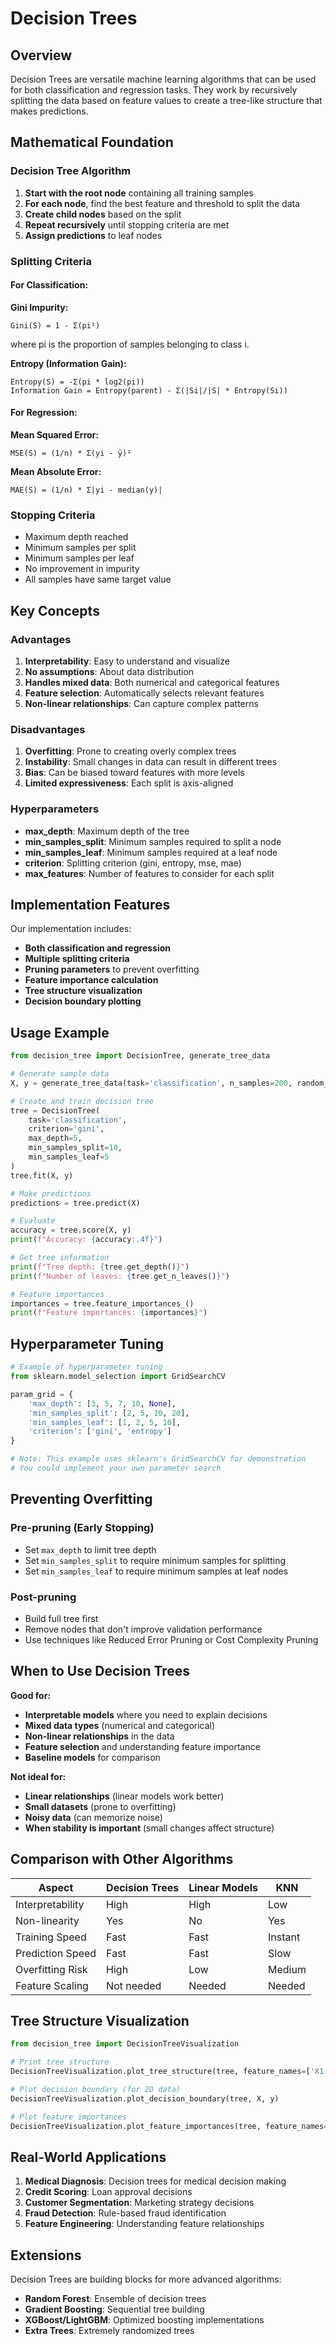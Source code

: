 # Decision Trees

## Overview

Decision Trees are versatile machine learning algorithms that can be used for both classification and regression tasks. They work by recursively splitting the data based on feature values to create a tree-like structure that makes predictions.

## Mathematical Foundation

### Decision Tree Algorithm

1. **Start with the root node** containing all training samples
2. **For each node**, find the best feature and threshold to split the data
3. **Create child nodes** based on the split
4. **Repeat recursively** until stopping criteria are met
5. **Assign predictions** to leaf nodes

### Splitting Criteria

#### For Classification:

**Gini Impurity:**
```
Gini(S) = 1 - Σ(pi²)
```
where pi is the proportion of samples belonging to class i.

**Entropy (Information Gain):**
```
Entropy(S) = -Σ(pi * log2(pi))
Information Gain = Entropy(parent) - Σ(|Si|/|S| * Entropy(Si))
```

#### For Regression:

**Mean Squared Error:**
```
MSE(S) = (1/n) * Σ(yi - ȳ)²
```

**Mean Absolute Error:**
```
MAE(S) = (1/n) * Σ|yi - median(y)|
```

### Stopping Criteria

- Maximum depth reached
- Minimum samples per split
- Minimum samples per leaf
- No improvement in impurity
- All samples have same target value

## Key Concepts

### Advantages

1. **Interpretability**: Easy to understand and visualize
2. **No assumptions**: About data distribution
3. **Handles mixed data**: Both numerical and categorical features
4. **Feature selection**: Automatically selects relevant features
5. **Non-linear relationships**: Can capture complex patterns

### Disadvantages

1. **Overfitting**: Prone to creating overly complex trees
2. **Instability**: Small changes in data can result in different trees
3. **Bias**: Can be biased toward features with more levels
4. **Limited expressiveness**: Each split is axis-aligned

### Hyperparameters

- **max_depth**: Maximum depth of the tree
- **min_samples_split**: Minimum samples required to split a node
- **min_samples_leaf**: Minimum samples required at a leaf node
- **criterion**: Splitting criterion (gini, entropy, mse, mae)
- **max_features**: Number of features to consider for each split

## Implementation Features

Our implementation includes:

- **Both classification and regression**
- **Multiple splitting criteria**
- **Pruning parameters** to prevent overfitting
- **Feature importance calculation**
- **Tree structure visualization**
- **Decision boundary plotting**

## Usage Example

```python
from decision_tree import DecisionTree, generate_tree_data

# Generate sample data
X, y = generate_tree_data(task='classification', n_samples=200, random_state=42)

# Create and train decision tree
tree = DecisionTree(
    task='classification',
    criterion='gini',
    max_depth=5,
    min_samples_split=10,
    min_samples_leaf=5
)
tree.fit(X, y)

# Make predictions
predictions = tree.predict(X)

# Evaluate
accuracy = tree.score(X, y)
print(f"Accuracy: {accuracy:.4f}")

# Get tree information
print(f"Tree depth: {tree.get_depth()}")
print(f"Number of leaves: {tree.get_n_leaves()}")

# Feature importances
importances = tree.feature_importances_()
print(f"Feature importances: {importances}")
```

## Hyperparameter Tuning

```python
# Example of hyperparameter tuning
from sklearn.model_selection import GridSearchCV

param_grid = {
    'max_depth': [3, 5, 7, 10, None],
    'min_samples_split': [2, 5, 10, 20],
    'min_samples_leaf': [1, 2, 5, 10],
    'criterion': ['gini', 'entropy']
}

# Note: This example uses sklearn's GridSearchCV for demonstration
# You could implement your own parameter search
```

## Preventing Overfitting

### Pre-pruning (Early Stopping)
- Set `max_depth` to limit tree depth
- Set `min_samples_split` to require minimum samples for splitting
- Set `min_samples_leaf` to require minimum samples at leaf nodes

### Post-pruning
- Build full tree first
- Remove nodes that don't improve validation performance
- Use techniques like Reduced Error Pruning or Cost Complexity Pruning

## When to Use Decision Trees

**Good for:**
- **Interpretable models** where you need to explain decisions
- **Mixed data types** (numerical and categorical)
- **Non-linear relationships** in the data
- **Feature selection** and understanding feature importance
- **Baseline models** for comparison

**Not ideal for:**
- **Linear relationships** (linear models work better)
- **Small datasets** (prone to overfitting)
- **Noisy data** (can memorize noise)
- **When stability is important** (small changes affect structure)

## Comparison with Other Algorithms

| Aspect | Decision Trees | Linear Models | KNN |
|--------|----------------|---------------|-----|
| Interpretability | High | High | Low |
| Non-linearity | Yes | No | Yes |
| Training Speed | Fast | Fast | Instant |
| Prediction Speed | Fast | Fast | Slow |
| Overfitting Risk | High | Low | Medium |
| Feature Scaling | Not needed | Needed | Needed |

## Tree Structure Visualization

```python
from decision_tree import DecisionTreeVisualization

# Print tree structure
DecisionTreeVisualization.plot_tree_structure(tree, feature_names=['X1', 'X2'])

# Plot decision boundary (for 2D data)
DecisionTreeVisualization.plot_decision_boundary(tree, X, y)

# Plot feature importances
DecisionTreeVisualization.plot_feature_importances(tree, feature_names=['X1', 'X2'])
```

## Real-World Applications

1. **Medical Diagnosis**: Decision trees for medical decision making
2. **Credit Scoring**: Loan approval decisions
3. **Customer Segmentation**: Marketing strategy decisions
4. **Fraud Detection**: Rule-based fraud identification
5. **Feature Engineering**: Understanding feature relationships

## Extensions

Decision Trees are building blocks for more advanced algorithms:

- **Random Forest**: Ensemble of decision trees
- **Gradient Boosting**: Sequential tree building
- **XGBoost/LightGBM**: Optimized boosting implementations
- **Extra Trees**: Extremely randomized trees
